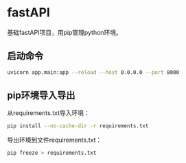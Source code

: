 # fastAPI
基础fastAPI项目，用pip管理python环境。

## 启动命令

```bash
uvicorn app.main:app --reload --host 0.0.0.0 --port 8000
```

## pip环境导入导出

从requirements.txt导入环境：

```bash
pip install --no-cache-dir -r requirements.txt
```


导出环境到文件requirements.txt：

```bash
pip freeze > requirements.txt
```
